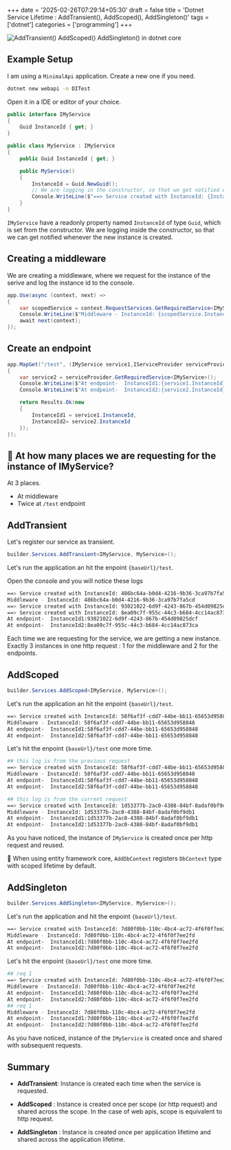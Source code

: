 +++
date = '2025-02-26T07:29:14+05:30'
draft = false
title = 'Dotnet Service Lifetime : AddTransient(), AddScoped(), AddSingleton()'
tags = ['dotnet']
categories = ['programming']
+++

![AddTransient() AddScoped() AddSingleton() in dotnet core](/images/transient.png)

## Example Setup

I am using a `MinimalApi` application. Create a new one if you need.

```bash
dotnet new webapi -n DITest
```

Open it in a IDE or editor of your choice.

```cs
public interface IMyService
{
    Guid InstanceId { get; }
}

public class MyService : IMyService
{
    public Guid InstanceId { get; }

    public MyService()
    {
        InstanceId = Guid.NewGuid();
        // We are logging in the constructor, so that we get notified whenever the instance is created
        Console.WriteLine($"==> Service created with InstanceId: {InstanceId}");
    }
}
```

`IMyService` have a readonly property named `InstanceId` of type `Guid`, which is set from the constructor.
We are logging inside the constructor, so that we can get notified whenever the new instance is created.

## Creating a middleware

We are creating a middleware, where we request for the instance of the serive and log the instance id to the console.

```cs
app.Use(async (context, next) =>
{
    var scopedService = context.RequestServices.GetRequiredService<IMyService>();
    Console.WriteLine($"Middleware - InstanceId: {scopedService.InstanceId}");
    await next(context);
});
```

## Create an endpoint

```cs
app.MapGet("/test", (IMyService service1,IServiceProvider serviceProvider) =>
{
    var service2 = serviceProvider.GetRequiredService<IMyService>();
    Console.WriteLine($"At endpoint-  InstanceId1:{service1.InstanceId}");
    Console.WriteLine($"At endpoint-  InstanceId2:{service2.InstanceId}");

    return Results.Ok(new
    {
        InstanceId1 = service1.InstanceId,
        InstanceId2= service2.InstanceId
    });
});
```

## 📢 At how many places we are requesting for the instance of IMyService?

At 3 places.

- At middleware
- Twice at `/test` endpoint

## AddTransient

Let's register our service as transient.

```cs
builder.Services.AddTransient<IMyService, MyService>();
```

Let's run the application an hit the enpoint `{baseUrl}/test`.

Open the console and you will notice these logs

```bash
==> Service created with InstanceId: 486bc64a-b0d4-4216-9b36-3ca97b7fa5cd
Middleware - InstanceId: 486bc64a-b0d4-4216-9b36-3ca97b7fa5cd
==> Service created with InstanceId: 93021022-6d9f-4243-867b-454d09825dcf
==> Service created with InstanceId: 8ea09c7f-955c-44c3-b684-4cc14ac873ca
At endpoint-  InstanceId1:93021022-6d9f-4243-867b-454d09825dcf
At endpoint-  InstanceId2:8ea09c7f-955c-44c3-b684-4cc14ac873ca
```

Each time we are requesting for the service, we are getting a new instance. Exactly 3 instances in one http request : 1 for the middleware and 2 for the endpoints.

## AddScoped

```cs
builder.Services.AddScoped<IMyService, MyService>();
```

Let's run the application an hit the enpoint `{baseUrl}/test`.

```bash
==> Service created with InstanceId: 58f6af3f-cdd7-44be-bb11-65653d958848
Middleware - InstanceId: 58f6af3f-cdd7-44be-bb11-65653d958848
At endpoint-  InstanceId1:58f6af3f-cdd7-44be-bb11-65653d958848
At endpoint-  InstanceId2:58f6af3f-cdd7-44be-bb11-65653d958848
```

Let's hit the enpoint `{baseUrl}/test` one more time.

```bash
## this log is from the previous request
==> Service created with InstanceId: 58f6af3f-cdd7-44be-bb11-65653d958848
Middleware - InstanceId: 58f6af3f-cdd7-44be-bb11-65653d958848
At endpoint-  InstanceId1:58f6af3f-cdd7-44be-bb11-65653d958848
At endpoint-  InstanceId2:58f6af3f-cdd7-44be-bb11-65653d958848

## this log is from the current request
==> Service created with InstanceId: 1d53377b-2ac0-4388-84bf-8adaf0bf9db1
Middleware - InstanceId: 1d53377b-2ac0-4388-84bf-8adaf0bf9db1
At endpoint-  InstanceId1:1d53377b-2ac0-4388-84bf-8adaf0bf9db1
At endpoint-  InstanceId2:1d53377b-2ac0-4388-84bf-8adaf0bf9db1
```

As you have noticed, the instance of `IMyService` is created once per http request and reused.

📢 When using entity framework core, `AddDbContext` registers `DbContext` type with scoped lifetime by default.

## AddSingleton

```cs
builder.Services.AddSingleton<IMyService, MyService>();
```

Let's run the application and hit the enpoint `{baseUrl}/test`.

```bash
==> Service created with InstanceId: 7d80f0bb-110c-4bc4-ac72-4f6f0f7ee2fd
Middleware - InstanceId: 7d80f0bb-110c-4bc4-ac72-4f6f0f7ee2fd
At endpoint-  InstanceId1:7d80f0bb-110c-4bc4-ac72-4f6f0f7ee2fd
At endpoint-  InstanceId2:7d80f0bb-110c-4bc4-ac72-4f6f0f7ee2fd
```

Let's hit the enpoint `{baseUrl}/test` one more time.

```bash
## req 1
==> Service created with InstanceId: 7d80f0bb-110c-4bc4-ac72-4f6f0f7ee2fd
Middleware - InstanceId: 7d80f0bb-110c-4bc4-ac72-4f6f0f7ee2fd
At endpoint-  InstanceId1:7d80f0bb-110c-4bc4-ac72-4f6f0f7ee2fd
At endpoint-  InstanceId2:7d80f0bb-110c-4bc4-ac72-4f6f0f7ee2fd
## req 1
Middleware - InstanceId: 7d80f0bb-110c-4bc4-ac72-4f6f0f7ee2fd
At endpoint-  InstanceId1:7d80f0bb-110c-4bc4-ac72-4f6f0f7ee2fd
At endpoint-  InstanceId2:7d80f0bb-110c-4bc4-ac72-4f6f0f7ee2fd
```

As you have noticed, instance of the `IMyService` is created once and shared with subsequent requests.

## Summary

- **AddTransient**: Instance is created each time when the service is requested.

- **AddScoped** : Instance is created once per scope (or http request) and shared across the scope. In the case of web apis, scope is equivalent to http request.

- **AddSingleton** : Instance is created once per application lifetime and shared across the application lifetime.
